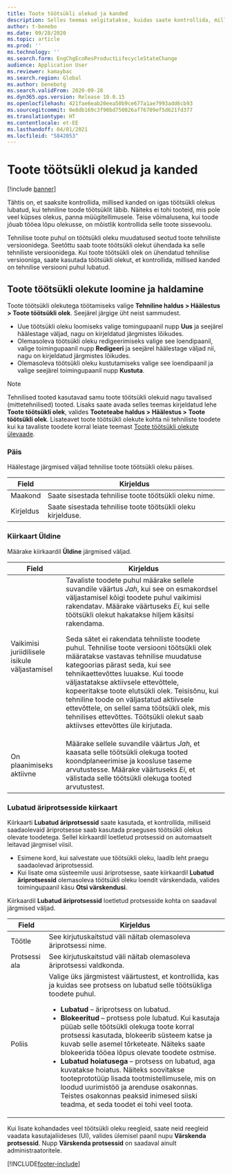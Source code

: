 ```yaml
---
title: Toote töötsükli olekud ja kanded
description: Selles teemas selgitatakse, kuidas saate kontrollida, millised kanded on igas töötsükli olekus lubatud, kui tehniline toode töötsüklit läbib.
author: t-benebo
ms.date: 09/28/2020
ms.topic: article
ms.prod: ''
ms.technology: ''
ms.search.form: EngChgEcoResProductLifecycleStateChange
audience: Application User
ms.reviewer: kamaybac
ms.search.region: Global
ms.author: benebotg
ms.search.validFrom: 2020-09-28
ms.dyn365.ops.version: Release 10.0.15
ms.openlocfilehash: 421fae6eab20eea50b9ce677a1ae7993add6cb93
ms.sourcegitcommit: 0e8db169c3f90bd750826af76709ef5d621fd377
ms.translationtype: HT
ms.contentlocale: et-EE
ms.lasthandoff: 04/01/2021
ms.locfileid: "5842053"
---
```

# <a name="product-lifecycle-states-and-transactions"></a>Toote töötsükli olekud ja kanded

[!include [banner](../includes/banner.md)]

Tähtis on, et saaksite kontrollida, millised kanded on igas töötsükli olekus lubatud, kui tehniline toode töötsüklit läbib. Näiteks ei tohi tooteid, mis pole veel küpses olekus, panna müügitellimusele. Teise võimalusena, kui toode jõuab tööea lõpu olekusse, on mõistlik kontrollida selle toote sissevoolu.

Tehnilise toote puhul on töötsükli oleku muudatused seotud toote tehniliste versioonidega. Seetõttu saab toote töötsükli olekut ühendada ka selle tehniliste versioonidega. Kui toote töötsükli olek on ühendatud tehnilise versiooniga, saate kasutada töötsükli olekut, et kontrollida, millised kanded on tehnilise versiooni puhul lubatud.

## <a name="create-and-manage-product-lifecycle-states"></a>Toote töötsükli olekute loomine ja haldamine

Toote töötsükli olekutega töötamiseks valige **Tehniline haldus \> Häälestus \> Toote töötsükli olek**. Seejärel järgige üht neist sammudest.

- Uue töötsükli oleku loomiseks valige tomingupaanil nupp **Uus** ja seejärel häälestage väljad, nagu on kirjeldatud järgmistes lõikudes.
- Olemasoleva töötsükli oleku redigeerimiseks valige see loendipaanil, valige toimingupaanil nupp **Redigeeri** ja seejärel häälestage väljad nii, nagu on kirjeldatud järgmistes lõikudes.
- Olemasoleva töötsükli oleku kustutamiseks valige see loendipaanil ja valige seejärel toimingupaanil nupp **Kustuta**.

> [!NOTE]
> Tehnilised tooted kasutavad samu toote töötsükli olekuid nagu tavalised (mittetehnilised) tooted. Lisaks saate avada selles teemas kirjeldatud lehe **Toote töötsükli olek**, valides **Tooteteabe haldus \> Häälestus \> Toote töötsükli olek**. Lisateavet toote töötsükli olekute kohta nii tehniliste toodete kui ka tavaliste toodete korral leiate teemast [Toote töötsükli olekute ülevaade](../pim/product-lifecycle.md).

### <a name="header"></a>Päis

Häälestage järgmised väljad tehnilise toote töötsükli oleku päises.

| Field | Kirjeldus |
|---|---|
| Maakond | Saate sisestada tehnilise toote töötsükli oleku nime. |
| Kirjeldus | Saate sisestada tehnilise toote töötsükli oleku kirjelduse. |

### <a name="general-fasttab"></a>Kiirkaart Üldine

Määrake kiirkaardil **Üldine** järgmised väljad.

| Field | Kirjeldus |
|---|---|
| Vaikimisi juriidilisele isikule väljastamisel | Tavaliste toodete puhul määrake sellele suvandile väärtus *Jah*, kui see on esmakordsel väljastamisel kõigi toodete puhul vaikimisi rakendatav. Määrake väärtuseks *Ei*, kui selle töötsükli olekut hakatakse hiljem käsitsi rakendama.<p>Seda sätet ei rakendata tehniliste toodete puhul. Tehnilise toote versiooni töötsükli olek määratakse vastavas tehnilise muudatuse kategoorias pärast seda, kui see tehnikaettevõttes luuakse. Kui toode väljastatakse aktiivsele ettevõttele, kopeeritakse toote elutsükli olek. Teisisõnu, kui tehniline toode on väljastatud aktiivsele ettevõttele, on sellel sama töötsükli olek, mis tehnilises ettevõttes. Töötsükli olekut saab aktiivses ettevõttes üle kirjutada.</p> |
| On plaanimiseks aktiivne | Määrake sellele suvandile väärtus *Jah*, et kaasata selle töötsükli olekuga tooted koondplaneerimise ja koosluse taseme arvutustesse. Määrake väärtuseks *Ei*, et välistada selle töötsükli olekuga tooted arvutustest. |

### <a name="enabled-business-processes-fasttab"></a>Lubatud äriprotsesside kiirkaart

Kiirkaarti **Lubatud äriprotsessid** saate kasutada, et kontrollida, milliseid saadaolevaid äriprotsesse saab kasutada praeguses töötsükli olekus olevate toodetega. Sellel kiirkaardil loetletud protsessid on automaatselt leitavad järgmisel viisil.

- Esimene kord, kui salvestate uue töötsükli oleku, laadib leht praegu saadaolevad äriprotsessid.
- Kui lisate oma süsteemile uusi äriprotsesse, saate kiirkaardil **Lubatud äriprotsessid** olemasoleva töötsükli oleku loendit värskendada, valides toimingupaanil käsu **Otsi värskendusi**.

Kiirkaardil **Lubatud äriprotsessid** loetletud protsesside kohta on saadaval järgmised väljad.

| Field | Kirjeldus |
|---|---|
| Töötle | See kirjutuskaitstud väli näitab olemasoleva äriprotsessi nime. |
| Protsessi ala | See kirjutuskaitstud väli näitab olemasoleva äriprotsessi valdkonda. |
| Poliis | Valige üks järgmistest väärtustest, et kontrollida, kas ja kuidas see protsess on lubatud selle töötsükliga toodete puhul.<ul><li>**Lubatud** – äriprotsess on lubatud.</li><li>**Blokeeritud** – protsess pole lubatud. Kui kasutaja püüab selle töötsükli olekuga toote korral protsessi kasutada, blokeerib süsteem katse ja kuvab selle asemel tõrketeate. Näiteks saate blokeerida tööea lõpus olevate toodete ostmise.</li><li>**Lubatud hoiatusega** – protsess on lubatud, aga kuvatakse hoiatus. Näiteks soovitakse tooteprototüüp lisada tootmistellimusele, mis on loodud uurimistöö ja arenduse osakonnas. Teistes osakonnas peaksid inimesed siiski teadma, et seda toodet ei tohi veel toota.</li></ul> |

Kui lisate kohandades veel töötsükli oleku reegleid, saate neid reegleid vaadata kasutajaliideses (UI), valides ülemisel paanil nupu **Värskenda protsessid**. Nupp **Värskenda protsessid** on saadaval ainult administraatoritele.


[!INCLUDE[footer-include](../../includes/footer-banner.md)]